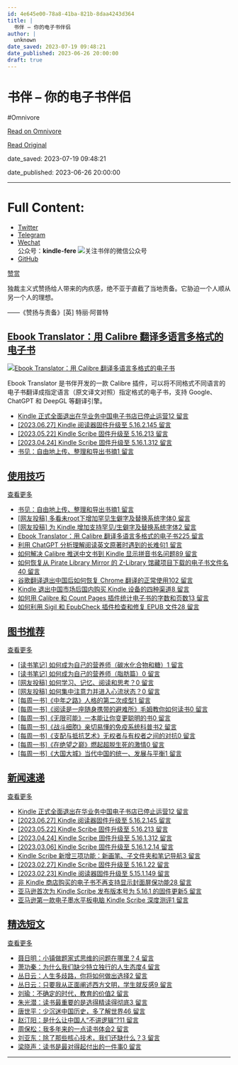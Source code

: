 ```yaml
---
id: 4e645e00-78a8-41ba-821b-8daa4243d364
title: |
  书伴 – 你的电子书伴侣
author: |
  unknown
date_saved: 2023-07-19 09:48:21
date_published: 2023-06-26 20:00:00
draft: true
---
```


# 书伴 – 你的电子书伴侣
#Omnivore

[Read on Omnivore](https://omnivore.app/me/-1896e68afbb)

[Read Original](https://bookfere.com)

date_saved: 2023-07-19 09:48:21

date_published: 2023-06-26 20:00:00

--- 

# Full Content: 

* [Twitter](http://twitter.com/bookfere "关注书伴的Twitter")
* [Telegram](https://t.me/kindlefere "加入书伴交流群")
* [Wechat](# "关注书伴的微信公众号")  
公众号：**kindle-fere** ![关注书伴的微信公众号](https://proxy-prod.omnivore-image-cache.app/150x150,sVvpOfk8t6SLc19zd_NIfw9UqmyiJdMcU2NYCpVuOgZs/https://bookfere.com/wp-content/themes/bookfere/images/wx-qrcode.png)
* [GitHub](https://github.com/bookfere "关注书伴的GitHub")

[赞赏](https://bookfere.com/donate) 

独裁主义式赞扬给人带来的内疚感，绝不亚于直截了当地责备。它胁迫一个人顺从另一个人的理想。

——《赞扬与责备》\[英\] 特丽·阿普特

## [Ebook Translator：用 Calibre 翻译多语言多格式的电子书](https://bookfere.com/post/1057.html)

[ ![Ebook Translator：用 Calibre 翻译多语言多格式的电子书](https://proxy-prod.omnivore-image-cache.app/1200x460,sz_-Uw9KGz2uYwbeIvCY3enKK_VkIko6fBVtK0PtfTBA/https://bookfere.com/wp-content/uploads/2023/03/ebook-translator-calibre-plugin.png) ](https://bookfere.com/post/1057.html) 

Ebook Translator 是书伴开发的一款 Calibre 插件，可以将不同格式不同语言的电子书翻译成指定语言（原文译文对照）指定格式的电子书，支持 Google、ChatGPT 和 DeepGL 等翻译引擎。

* [Kindle 正式全面退出在华业务中国电子书店已停止运营](https://bookfere.com/post/1066.html "Kindle 正式全面退出在华业务中国电子书店已停止运营")[12 留言](https://bookfere.com/post/1066.html#comments)
* [\[2023.06.27\] Kindle 阅读器固件升级至 5.16.2.1](https://bookfere.com/post/1065.html "[2023.06.27] Kindle 阅读器固件升级至 5.16.2.1")[45 留言](https://bookfere.com/post/1065.html#comments)
* [\[2023.05.22\] Kindle Scribe 固件升级至 5.16.2](https://bookfere.com/post/1064.html "[2023.05.22] Kindle Scribe 固件升级至 5.16.2")[13 留言](https://bookfere.com/post/1064.html#comments)
* [\[2023.04.24\] Kindle Scribe 固件升级至 5.16.1.3](https://bookfere.com/post/1063.html "[2023.04.24] Kindle Scribe 固件升级至 5.16.1.3")[12 留言](https://bookfere.com/post/1063.html#comments)
* [书见：自由地上传、整理和导出书摘](https://bookfere.com/post/1062.html "书见：自由地上传、整理和导出书摘")[1 留言](https://bookfere.com/post/1062.html#comments)

## [ 使用技巧](https://bookfere.com/category/skills)

[查看更多](https://bookfere.com/category/skills) 

* [书见：自由地上传、整理和导出书摘](https://bookfere.com/post/1062.html "书见：自由地上传、整理和导出书摘")[1 留言](https://bookfere.com/post/1062.html#comments)
* [\[网友投稿\] 多看未root下增加罕见生僻字及替换系统字体](https://bookfere.com/post/1061.html "[网友投稿] 多看未root下增加罕见生僻字及替换系统字体")[0 留言](https://bookfere.com/post/1061.html#respond)
* [\[网友投稿\] 为 Kindle 增加支持罕见/生僻字及替换系统字体](https://bookfere.com/post/1059.html "[网友投稿] 为 Kindle 增加支持罕见/生僻字及替换系统字体")[2 留言](https://bookfere.com/post/1059.html#comments)
* [Ebook Translator：用 Calibre 翻译多语言多格式的电子书](https://bookfere.com/post/1057.html "Ebook Translator：用 Calibre 翻译多语言多格式的电子书")[225 留言](https://bookfere.com/post/1057.html#comments)
* [利用 ChatGPT 分析理解阅读英文原著时遇到的长难句](https://bookfere.com/post/1056.html "利用 ChatGPT 分析理解阅读英文原著时遇到的长难句")[1 留言](https://bookfere.com/post/1056.html#comments)
* [如何解决 Calibre 推送中文书到 Kindle 显示拼音书名问题](https://bookfere.com/post/1042.html "如何解决 Calibre 推送中文书到 Kindle 显示拼音书名问题")[89 留言](https://bookfere.com/post/1042.html#comments)
* [如何恢复从 Pirate Library Mirror 的 Z-Library 馆藏项目下载的电子书文件名](https://bookfere.com/post/1032.html "如何恢复从 Pirate Library Mirror 的 Z-Library 馆藏项目下载的电子书文件名")[40 留言](https://bookfere.com/post/1032.html#comments)
* [谷歌翻译退出中国后如何恢复 Chrome 翻译的正常使用](https://bookfere.com/post/1020.html "谷歌翻译退出中国后如何恢复 Chrome 翻译的正常使用")[102 留言](https://bookfere.com/post/1020.html#comments)
* [Kindle 退出中国市场后国内购买 Kindle 设备的四种渠道](https://bookfere.com/post/1010.html "Kindle 退出中国市场后国内购买 Kindle 设备的四种渠道")[8 留言](https://bookfere.com/post/1010.html#comments)
* [如何用 Calibre 和 Count Pages 插件统计电子书的字数和页数](https://bookfere.com/post/1007.html "如何用 Calibre 和 Count Pages 插件统计电子书的字数和页数")[13 留言](https://bookfere.com/post/1007.html#comments)
* [如何利用 Sigil 和 EpubCheck 插件检查和修复 EPUB 文件](https://bookfere.com/post/1004.html "如何利用 Sigil 和 EpubCheck 插件检查和修复 EPUB 文件")[28 留言](https://bookfere.com/post/1004.html#comments)

## [ 图书推荐](https://bookfere.com/category/books)

[查看更多](https://bookfere.com/category/books) 

* [\[读书笔记\] 如何成为自己的营养师（碳水化合物和糖）](https://bookfere.com/post/1060.html "[读书笔记] 如何成为自己的营养师（碳水化合物和糖）")[1 留言](https://bookfere.com/post/1060.html#comments)
* [\[读书笔记\] 如何成为自己的营养师（脂肪篇）](https://bookfere.com/post/1058.html "[读书笔记] 如何成为自己的营养师（脂肪篇）")[0 留言](https://bookfere.com/post/1058.html#respond)
* [\[网友投稿\] 如何学习、记忆、阅读和思考？](https://bookfere.com/post/1052.html "[网友投稿] 如何学习、记忆、阅读和思考？")[0 留言](https://bookfere.com/post/1052.html#respond)
* [\[网友投稿\] 如何集中注意力并进入心流状态？](https://bookfere.com/post/1050.html "[网友投稿] 如何集中注意力并进入心流状态？")[0 留言](https://bookfere.com/post/1050.html#respond)
* [\[每周一书\]《中年之路》人格的第二次成型](https://bookfere.com/post/1048.html "[每周一书]《中年之路》人格的第二次成型")[1 留言](https://bookfere.com/post/1048.html#comments)
* [\[每周一书\]《阅读是一座随身携带的避难所》毛姆教你如何读书](https://bookfere.com/post/1047.html "[每周一书]《阅读是一座随身携带的避难所》毛姆教你如何读书")[0 留言](https://bookfere.com/post/1047.html#respond)
* [\[每周一书\]《无限可能》一本能让你变更聪明的书](https://bookfere.com/post/1046.html "[每周一书]《无限可能》一本能让你变更聪明的书")[0 留言](https://bookfere.com/post/1046.html#respond)
* [\[每周一书\]《战斗细胞》亲切易懂的免疫系统科普书](https://bookfere.com/post/1045.html "[每周一书]《战斗细胞》亲切易懂的免疫系统科普书")[2 留言](https://bookfere.com/post/1045.html#comments)
* [\[每周一书\]《支配与抵抗艺术》无权者与有权者之间的对抗](https://bookfere.com/post/1044.html "[每周一书]《支配与抵抗艺术》无权者与有权者之间的对抗")[0 留言](https://bookfere.com/post/1044.html#respond)
* [\[每周一书\]《在绝望之巅》燃起超脱生死的激情](https://bookfere.com/post/1043.html "[每周一书]《在绝望之巅》燃起超脱生死的激情")[0 留言](https://bookfere.com/post/1043.html#respond)
* [\[每周一书\]《大国大城》当代中国的统一、发展与平衡](https://bookfere.com/post/1041.html "[每周一书]《大国大城》当代中国的统一、发展与平衡")[1 留言](https://bookfere.com/post/1041.html#comments)

## [ 新闻速递](https://bookfere.com/category/news)

[查看更多](https://bookfere.com/category/news) 

* [Kindle 正式全面退出在华业务中国电子书店已停止运营](https://bookfere.com/post/1066.html "Kindle 正式全面退出在华业务中国电子书店已停止运营")[12 留言](https://bookfere.com/post/1066.html#comments)
* [\[2023.06.27\] Kindle 阅读器固件升级至 5.16.2.1](https://bookfere.com/post/1065.html "[2023.06.27] Kindle 阅读器固件升级至 5.16.2.1")[45 留言](https://bookfere.com/post/1065.html#comments)
* [\[2023.05.22\] Kindle Scribe 固件升级至 5.16.2](https://bookfere.com/post/1064.html "[2023.05.22] Kindle Scribe 固件升级至 5.16.2")[13 留言](https://bookfere.com/post/1064.html#comments)
* [\[2023.04.24\] Kindle Scribe 固件升级至 5.16.1.3](https://bookfere.com/post/1063.html "[2023.04.24] Kindle Scribe 固件升级至 5.16.1.3")[12 留言](https://bookfere.com/post/1063.html#comments)
* [\[2023.03.06\] Kindle Scribe 固件升级至 5.16.1.2.1](https://bookfere.com/post/1055.html "[2023.03.06] Kindle Scribe 固件升级至 5.16.1.2.1")[4 留言](https://bookfere.com/post/1055.html#comments)
* [Kindle Scribe 新增三项功能：新画笔、子文件夹和笔记导航](https://bookfere.com/post/1054.html "Kindle Scribe 新增三项功能：新画笔、子文件夹和笔记导航")[3 留言](https://bookfere.com/post/1054.html#comments)
* [\[2023.02.27\] Kindle Scribe 固件升级至 5.16.1.2](https://bookfere.com/post/1053.html "[2023.02.27] Kindle Scribe 固件升级至 5.16.1.2")[2 留言](https://bookfere.com/post/1053.html#comments)
* [\[2023.02.23\] Kindle 阅读器固件升级至 5.15.1.1](https://bookfere.com/post/1051.html "[2023.02.23] Kindle 阅读器固件升级至 5.15.1.1")[49 留言](https://bookfere.com/post/1051.html#comments)
* [非 Kindle 商店购买的电子书不再支持显示封面屏保功能](https://bookfere.com/post/1049.html "非 Kindle 商店购买的电子书不再支持显示封面屏保功能")[28 留言](https://bookfere.com/post/1049.html#comments)
* [亚马逊首次为 Kindle Scribe 发布版本号为 5.16.1 的固件更新](https://bookfere.com/post/1038.html "亚马逊首次为 Kindle Scribe 发布版本号为  5.16.1 的固件更新")[5 留言](https://bookfere.com/post/1038.html#comments)
* [亚马逊第一款电子墨水平板电脑 Kindle Scribe 深度测评](https://bookfere.com/post/1036.html "亚马逊第一款电子墨水平板电脑 Kindle Scribe 深度测评")[1 留言](https://bookfere.com/post/1036.html#comments)

## [ 精选短文](https://bookfere.com/category/essay)

[查看更多](https://bookfere.com/category/essay) 

* [聂日明：小镇做题家式思维的问题在哪里？](https://bookfere.com/post/1013.html "聂日明：小镇做题家式思维的问题在哪里？")[4 留言](https://bookfere.com/post/1013.html#comments)
* [萧功秦：为什么我们缺少特立独行的人生态度](https://bookfere.com/post/929.html "萧功秦：为什么我们缺少特立独行的人生态度")[4 留言](https://bookfere.com/post/929.html#comments)
* [丛日云：人生多歧路，你将如何做出选择](https://bookfere.com/post/887.html "丛日云：人生多歧路，你将如何做出选择")[2 留言](https://bookfere.com/post/887.html#comments)
* [丛日云：只要我从正面阐述西方文明，学生就反感](https://bookfere.com/post/886.html "丛日云：只要我从正面阐述西方文明，学生就反感")[9 留言](https://bookfere.com/post/886.html#comments)
* [刘瑜：不确定的时代，教育的价值](https://bookfere.com/post/864.html "刘瑜：不确定的时代，教育的价值")[2 留言](https://bookfere.com/post/864.html#comments)
* [朱光潜：读书最重要的是选得精读得彻底](https://bookfere.com/post/708.html "朱光潜：读书最重要的是选得精读得彻底")[3 留言](https://bookfere.com/post/708.html#comments)
* [唐世平：少沉迷中国历史，多了解世界](https://bookfere.com/post/679.html "唐世平：少沉迷中国历史，多了解世界")[46 留言](https://bookfere.com/post/679.html#comments)
* [赵汀阳：是什么让中国人“不讲逻辑”?](https://bookfere.com/post/677.html "赵汀阳：是什么让中国人“不讲逻辑”?")[11 留言](https://bookfere.com/post/677.html#comments)
* [周保松：我多年来的一点读书体会](https://bookfere.com/post/666.html "周保松：我多年来的一点读书体会")[2 留言](https://bookfere.com/post/666.html#comments)
* [刘亚东：除了那些核心技术，我们还缺什么？](https://bookfere.com/post/662.html "刘亚东：除了那些核心技术，我们还缺什么？")[3 留言](https://bookfere.com/post/662.html#comments)
* [梁晓声：读书是最对得起付出的一件事](https://bookfere.com/post/652.html "梁晓声：读书是最对得起付出的一件事")[0 留言](https://bookfere.com/post/652.html#respond)

---

